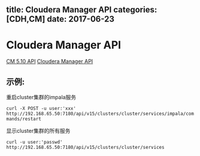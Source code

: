 title: Cloudera Manager API
categories: [CDH,CM]
date: 2017-06-23
---
# Cloudera Manager API
[CM 5.10 API](http://cloudera.github.io/cm_api/apidocs/v15/index.html)
[Cloudera Manager API](https://www.cloudera.com/documentation/enterprise/5-10-x/topics/cm_intro_api.html)
## 示例:
重启cluster集群的impala服务

`curl -X POST -u user:'xxx' http://192.168.65.50:7180/api/v15/clusters/cluster/services/impala/commands/restart`

显示cluster集群的所有服务

`curl -u user:'passwd' http://192.168.65.50:7180/api/v15/clusters/cluster/services`

